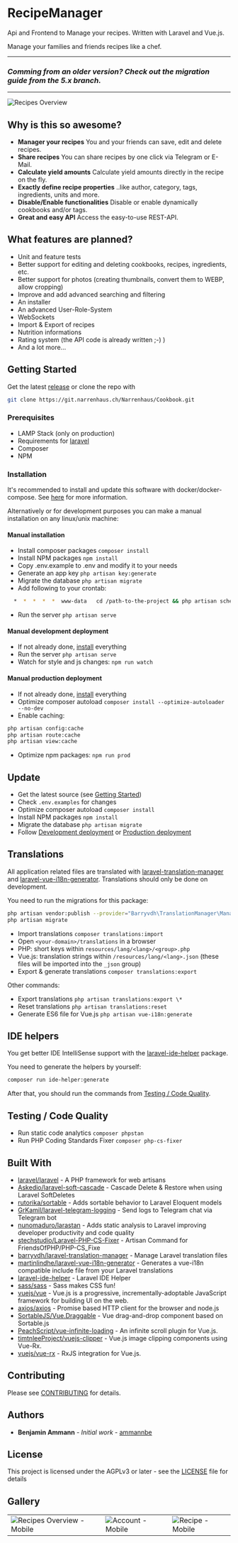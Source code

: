 # RecipeManager

Api and Frontend to Manage your recipes. Written with Laravel and Vue.js.

Manage your families and friends recipes like a chef.

---

### **_Comming from an older version? Check out the migration guide from the 5.x branch._**

---

![Recipes Overview](https://klaud.narrenhaus.ch/index.php/s/MRNc7KsMbcAFnkn/preview)

## Why is this so awesome?

-   **Manager your recipes** You and your friends can save, edit and delete recipes.
-   **Share recipes** You can share recipes by one click via Telegram or E-Mail.
-   **Calculate yield amounts** Calculate yield amounts directly in the recipe on the fly.
-   **Exactly define recipe properties** ..like author, category, tags, ingredients, units and more.
-   **Disable/Enable functionalities** Disable or enable dynamically cookbooks and/or tags.
-   **Great and easy API** Access the easy-to-use REST-API.

## What features are planned?

-   Unit and feature tests
-   Better support for editing and deleting cookbooks, recipes, ingredients, etc.
-   Better support for photos (creating thumbnails, convert them to WEBP, allow cropping)
-   Improve and add advanced searching and filtering
-   An installer
-   An advanced User-Role-System
-   WebSockets
-   Import & Export of recipes
-   Nutrition informations
-   Rating system (the API code is already written ;-) )
-   And a lot more...

## Getting Started

Get the latest [release](https://git.narrenhaus.ch/Narrenhaus/Cookbook/releases) or clone the repo with

```bash
git clone https://git.narrenhaus.ch/Narrenhaus/Cookbook.git
```

### Prerequisites

-   LAMP Stack (only on production)
-   Requirements for [laravel](https://laravel.com/docs)
-   Composer
-   NPM

### Installation

It's recommended to install and update this software with docker/docker-compose.
See [here](docker/README.md) for more information.

Alternatively or for development purposes you can make a manual installation on any linux/unix machine:

#### Manual installation

-   Install composer packages `composer install`
-   Install NPM packages `npm install`
-   Copy .env.example to .env and modify it to your needs
-   Generate an app key `php artisan key:generate`
-   Migrate the database `php artisan migrate`
-   Add following to your crontab:

```bash
  *  *  *  *  *  www-data   cd /path-to-the-project && php artisan schedule:run >> /dev/null 2>&1
```

-   Run the server `php artisan serve`

#### Manual development deployment

-   If not already done, [install](#installation) everything
-   Run the server `php artisan serve`
-   Watch for style and js changes: `npm run watch`

#### Manual production deployment

-   If not already done, [install](#installation) everything
-   Optimize composer autoload `composer install --optimize-autoloader --no-dev`
-   Enable caching:

```bash
php artisan config:cache
php artisan route:cache
php artisan view:cache
```

-   Optimize npm packages: `npm run prod`

## Update

-   Get the latest source (see [Getting Started](#getting-started))
-   Check `.env.examples` for changes
-   Optimize composer autoload `composer install`
-   Install NPM packages `npm install`
-   Migrate the database `php artisan migrate`
-   Follow [Development deployment](#development-deployment) or [Production deployment](#production-deployment)

## Translations

All application related files are translated with [laravel-translation-manager](https://github.com/barryvdh/laravel-translation-manager) and [laravel-vue-i18n-generator](https://github.com/martinlindhe/laravel-vue-i18n-generator).
Translations should only be done on development.

You need to run the migrations for this package:

```bash
php artisan vendor:publish --provider="Barryvdh\TranslationManager\ManagerServiceProvider" --tag=migrations
php artisan migrate
```

-   Import translations `composer translations:import`
-   Open `<your-domain>/translations` in a browser
-   PHP: short keys within `resources/lang/<lang>/<group>.php`
-   Vue.js: translation strings within `/resources/lang/<lang>.json` (these files will be imported into the `_json` group)
-   Export & generate translations `composer translations:export`

Other commands:

-   Export translations `php artisan translations:export \*`
-   Reset translations `php artisan translations:reset`
-   Generate ES6 file for Vue.js `php artisan vue-i18n:generate`

## IDE helpers

You get better IDE IntelliSense support with the [laravel-ide-helper](https://github.com/barryvdh/laravel-ide-helper) package.

You need to generate the helpers by yourself:

```bash
composer run ide-helper:generate
```

After that, you should run the commands from [Testing / Code Quality](#testing-/-code-quality).

## Testing / Code Quality

-   Run static code analytics `composer phpstan`
-   Run PHP Coding Standards Fixer `composer php-cs-fixer`

## Built With

-   [laravel/laravel](https://github.com/laravel/laravel) - A PHP framework for web artisans
-   [Askedio/laravel-soft-cascade](https://github.com/Askedio/laravel-soft-cascade) - Cascade Delete & Restore when using Laravel SoftDeletes
-   [rutorika/sortable](https://github.com/boxfrommars/rutorika-sortable) - Adds sortable behavior to Laravel Eloquent models
-   [GrKamil/laravel-telegram-logging](https://github.com/GrKamil/laravel-telegram-logging) - Send logs to Telegram chat via Telegram bot
-   [nunomaduro/larastan](https://github.com/nunomaduro/larastan) - Adds static analysis to Laravel improving developer productivity and code quality
-   [stechstudio/Laravel-PHP-CS-Fixer](https://github.com/stechstudio/Laravel-PHP-CS-Fixer) - Artisan Command for FriendsOfPHP/PHP-CS_Fixe
-   [barryvdh/laravel-translation-manager](https://github.com/barryvdh/laravel-translation-manager) - Manage Laravel translation files
-   [martinlindhe/laravel-vue-i18n-generator](https://github.com/martinlindhe/laravel-vue-i18n-generator) - Generates a vue-i18n compatible include file from your Laravel translations
-   [laravel-ide-helper](https://github.com/barryvdh/laravel-ide-helper) - Laravel IDE Helper
-   [sass/sass](https://github.com/sass/sass) - Sass makes CSS fun!
-   [vuejs/vue](https://github.com/vuejs/vue) - Vue.js is a progressive, incrementally-adoptable JavaScript framework for building UI on the web.
-   [axios/axios](https://github.com/axios/axios) - Promise based HTTP client for the browser and node.js
-   [SortableJS/Vue.Draggable](https://github.com/SortableJS/Vue.Draggable) - Vue drag-and-drop component based on Sortable.js
-   [PeachScript/vue-infinite-loading](https://github.com/PeachScript/vue-infinite-loading) - An infinite scroll plugin for Vue.js.
-   [timtnleeProject/vuejs-clipper](https://github.com/timtnleeProject/vuejs-clipper) - Vue.js image clipping components using Vue-Rx.
-   [vuejs/vue-rx](https://github.com/vuejs/vue-rx) - RxJS integration for Vue.js.

## Contributing

Please see [CONTRIBUTING](CONTRIBUTING.md) for details.

## Authors

-   **Benjamin Ammann** - _Initial work_ - [ammannbe](https://github.com/ammannbe)

## License

This project is licensed under the AGPLv3 or later - see the [LICENSE](LICENSE) file for details

## Gallery

|                                                                                               |                                                                                      |                                                                                     |
| --------------------------------------------------------------------------------------------- | ------------------------------------------------------------------------------------ | ----------------------------------------------------------------------------------- |
| ![Recipes Overview - Mobile](https://klaud.narrenhaus.ch/index.php/s/mgasnaoeXWMQttc/preview) | ![Account - Mobile](https://klaud.narrenhaus.ch/index.php/s/6QXbsZymS2econD/preview) | ![Recipe - Mobile](https://klaud.narrenhaus.ch/index.php/s/dq44kfHykxs9AZx/preview) |

